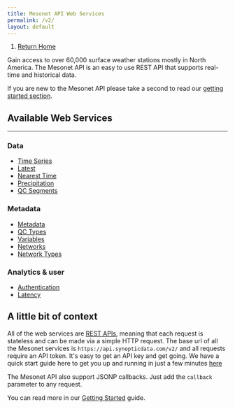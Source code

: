 ```yaml
---
title: Mesonet API Web Services
permalink: /v2/
layout: default
---
```


<ol class="breadcrumb">
  <li><a href="{{site.baseurl}}">Return Home</a></li>
</ol>

Gain access to over 60,000 surface weather stations mostly in North America. The Mesonet API is an easy to use REST API that supports real-time and historical data.

If you are new to the Mesonet API please take a second to read our [getting started section][getting-started].

## Available Web Services

---

### Data

* [Time Series][timeseries-service]
* [Latest][latest-service]
* [Nearest Time][nearesttime-service]
* [Precipitation][precipitation-service]
* [QC Segments][qcsegments-service]

### Metadata

* [Metadata][metadata-service]
* [QC Types][qc-types-service]
* [Variables][variables-service]
* [Networks][networks-service]
* [Network Types][networktypes-service]

### Analytics & user

* [Authentication][authentication-service]
* [Latency][latency-service]

## A little bit of context

<!-- Reword this when we get to Alerts -->

All of the web services are [REST APIs][rest-service], meaning that each request is stateless and can be made via a simple HTTP request. The base url of all the Mesonet services is `https://api.synopticdata.com/v2/` and all requests require an API token. It's easy to get an API key and get going. We have a quick start guide here to get you up and running in just a few minutes [here][getting-started]

The Mesonet API also support JSONP callbacks. Just add the `callback` parameter to any request.

You can read more in our [Getting Started][getting-started] guide.

<!-- Refs and Such -->

[getting-started]: ./getting-started/
[rest-service]: https://en.wikipedia.org/wiki/Representational_state_transfer
[timeseries-service]: ./timeseries/
[latest-service]: ./latest/
[getting-started]: ./getting-started/
[authentication-service]: ./auth/
[metadata-service]: ./metadata/
[nearesttime-service]: ./nearesttime/
[precipitation-service]: ./precipitation/
[latency-service]: ./latency/
[qc-types-service]: ./qctypes/
[variables-service]: ./variables/
[networks-service]: ./networks/
[networktypes-service]: ./networktypes/
[qcsegments-service]: ./qcsegments/
[mesowest]: https://mesowest.utah.edu
[uutah]: https://www.utah.edu
[synoptic]: https://synopticlabs.org
